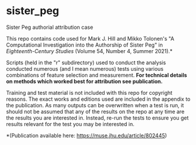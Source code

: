 # sister_peg
Sister Peg authorial attribution case

This repo contains code used for Mark J. Hill and Mikko Tolonen's "A Computational Investigation into the Authorship of Sister Peg" in *Eighteenth-Century Studies*
(Volume 54, Number 4, Summer 2021).*

Scripts (held in the "r" subdirectory) used to conduct the analysis conducted numerous (and I mean numerous) tests using various combinations of feature selection and measurement. **For technical details on methods which worked best for attribution see publication.**

Training and test material is not included with this repo for copyright reasons. The exact works and editions used are included in the appendix to the publication. As many outputs can be overwritten when a test is run, it should not be assumed that any of the results on the repo at any time are the results you are interested in. Instead, re-run the tests to ensure you get results relevant for the test you may be interested in.

*(Publication available here: https://muse.jhu.edu/article/802445)
